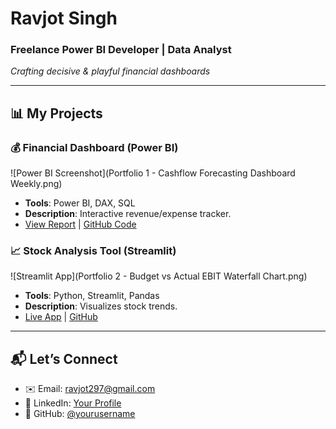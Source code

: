 # **Ravjot Singh**  
### Freelance Power BI Developer | Data Analyst  
*Crafting decisive & playful financial dashboards*  

---

## **📊 My Projects**  

### **💰 Financial Dashboard (Power BI)**  
![Power BI Screenshot](Portfolio 1 - Cashflow Forecasting Dashboard Weekly.png)  
- **Tools**: Power BI, DAX, SQL  
- **Description**: Interactive revenue/expense tracker.  
- [View Report](#) | [GitHub Code](#)  

### **📈 Stock Analysis Tool (Streamlit)**  
![Streamlit App](Portfolio 2 - Budget vs Actual EBIT Waterfall Chart.png)  
- **Tools**: Python, Streamlit, Pandas  
- **Description**: Visualizes stock trends.  
- [Live App](https://your-streamlit-app.streamlit.app) | [GitHub](#)  

---

## **📬 Let’s Connect**  
- ✉️ Email: [ravjot297@gmail.com](mailto:ravjot297@gmail.com)  
- 🔗 LinkedIn: [Your Profile](https://linkedin.com/in/yourname)  
- 🐙 GitHub: [@yourusername](https://github.com/yourusername)  
